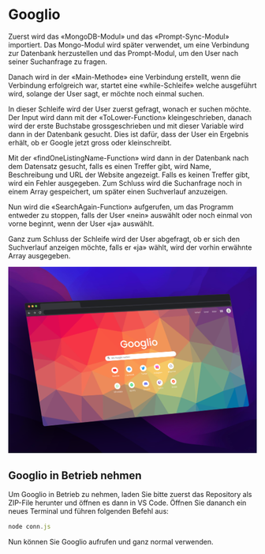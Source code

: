 # Googlio

Zuerst wird das «MongoDB-Modul» und das «Prompt-Sync-Modul» importiert. Das Mongo-Modul wird später verwendet, um eine Verbindung zur Datenbank herzustellen und das Prompt-Modul, um den User nach seiner Suchanfrage zu fragen.

Danach wird in der «Main-Methode» eine Verbindung erstellt, wenn die Verbindung erfolgreich war, startet eine «while-Schleife» welche ausgeführt wird, solange der User sagt, er möchte noch einmal suchen. 

In dieser Schleife wird der User zuerst gefragt, wonach er suchen möchte. Der Input wird dann mit der «ToLower-Function» kleingeschrieben, danach wird der erste Buchstabe grossgeschrieben und mit dieser Variable wird dann in der Datenbank gesucht. Dies ist dafür, dass der User ein Ergebnis erhält, ob er Google jetzt gross oder kleinschreibt.

Mit der «findOneListingName-Function» wird dann in der Datenbank nach dem Datensatz gesucht, falls es einen Treffer gibt, wird Name, Beschreibung und URL der Website angezeigt. Falls es keinen Treffer gibt, wird ein Fehler ausgegeben. Zum Schluss wird die Suchanfrage noch in einem Array gespeichert, um später einen Suchverlauf anzuzeigen.

Nun wird die «SearchAgain-Function» aufgerufen, um das Programm entweder zu stoppen, falls der User «nein» auswählt oder noch einmal von vorne beginnt, wenn der User «ja» auswählt.

Ganz zum Schluss der Schleife wird der User abgefragt, ob er sich den Suchverlauf anzeigen möchte, falls er «ja» wählt, wird der vorhin erwähnte Array ausgegeben.

![Googlio Display](https://github.com/oli-kis/olikis-images/blob/oli-kis/476shots_so.png)

## Googlio in Betrieb nehmen

Um Googlio in Betrieb zu nehmen, laden Sie bitte zuerst das Repository als ZIP-File herunter und öffnen es dann in VS Code.
Öffnen Sie dananch ein neues Terminal und führen folgenden Befehl aus:

```javascript
node conn.js
```
Nun können Sie Googlio aufrufen und ganz normal verwenden.
